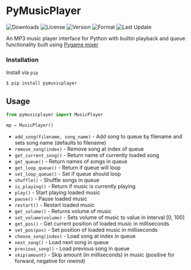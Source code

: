 # PyMusicPlayer
![Downloads](https://img.shields.io/pypi/dm/pymusicplayer?style=flat-square)
![License](https://img.shields.io/pypi/l/pymusicplayer?style=flat-square)
![Version](https://img.shields.io/pypi/v/pymusicplayer?label=version&style=flat-square)
![Format](https://img.shields.io/pypi/format/pymusicplayer?style=flat-square)
![Last Update](https://img.shields.io/github/last-commit/cmdvmd/pymusicplayer?style=flat-square)

An MP3 music player interface for Python with builtin playback and queue functionality built using [Pygame mixer](https://www.pygame.org/docs/ref/music.html)

### Installation
Install via `pip`

```
$ pip install pymusicplayer
```

## Usage

```python
from pymusicplayer import MusicPlayer

mp = MusicPlayer()
```

* `add_song(filename, song_name)` - Add song to queue by filename and sets song name (defaults to filename) 
* `remove_song(index)` - Remove song at index of queue
* `get_current_song()` - Return name of currently loaded song
* `get_queue()` - Return names of songs in queue
* `get_loop_queue()` - Return if queue will loop
* `set_loop_queue()` - Set if queue should loop
* `shuffle()` - Shuffle songs in queue
* `is_playing()` - Return if music is currently playing
* `play()` - Start playing loaded music
* `pause()` - Pause loaded music
* `restart()` - Restart loaded music
* `get_volume()` - Returns volume of music
* `set_volume(volume)` - Sets volume of music to value in interval [0, 100]
* `get_pos()` - Get current position of loaded music in milliseconds
* `set_pos(pos)` - Set position of loaded music in milliseconds
* `choose_song(index)` - Load song at index in queue
* `next_song()` - Load next song in queue
* `previous_song()` - Load previous song in queue
* `skip(amount)` - Skip amount (in milliseconds) in music (positive for forward, negative for rewind)